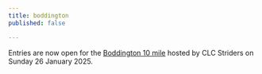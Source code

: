 ```yaml
---
title: boddington
published: false

---
```


Entries are now open for the [Boddington 10 mile](/boddington-10) hosted by CLC Striders on Sunday 26 January 2025.
